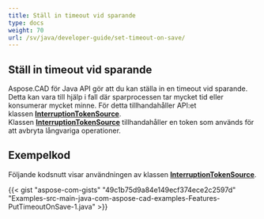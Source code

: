 ```yaml
---
title: Ställ in timeout vid sparande
type: docs
weight: 70
url: /sv/java/developer-guide/set-timeout-on-save/
---
```


## **Ställ in timeout vid sparande**

Aspose.CAD för Java API gör att du kan ställa in en timeout vid sparande. Detta kan vara till hjälp i fall där sparprocessen tar mycket tid eller konsumerar mycket minne. För detta tillhandahåller API:et klassen [**InterruptionTokenSource**](https://reference.aspose.com/cad/java/com.aspose.cad/InterruptionTokenSource). Klassen [**InterruptionTokenSource**](https://reference.aspose.com/cad/java/com.aspose.cad/InterruptionTokenSource) tillhandahåller en token som används för att avbryta långvariga operationer.

## Exempelkod

Följande kodsnutt visar användningen av klassen [**InterruptionTokenSource**](https://reference.aspose.com/cad/java/com.aspose.cad/InterruptionTokenSource).

{{< gist "aspose-com-gists" "49c1b75d9a84e149ecf374ece2c2597d" "Examples-src-main-java-com-aspose-cad-examples-Features-PutTimeoutOnSave-1.java" >}}
